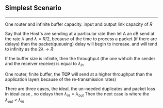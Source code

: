 
## Simplest Scenario
---
One router and infinite buffer capacity.
input and output link capacity of $R$

Say that the Host's are sending at a particular rate then
let A an dB send at the rate $\lambda$
and $\lambda = R/2$, because of the time to process a packet (if there are delays)
then the packet(queueing) delay will begin to increase. and will tend to infinity as the 
$2\lambda \rightarrow R$

If the buffer size is infinite, then the throughput (the one whhcih the sender and the receiver receive) is equal to $\lambda_{in}$

One router, finite buffer, the **TCP** will send at  a higher throughput than the application layer( because of the re-transmission rates)


There are three cases, the ideal, the un-needed duplicates and packet loss
in ideal case , no delays then $\lambda_{in} = \lambda_{out}$
Then the next case is where the $\lambda_{out}$ < $\lambda_{in}$

